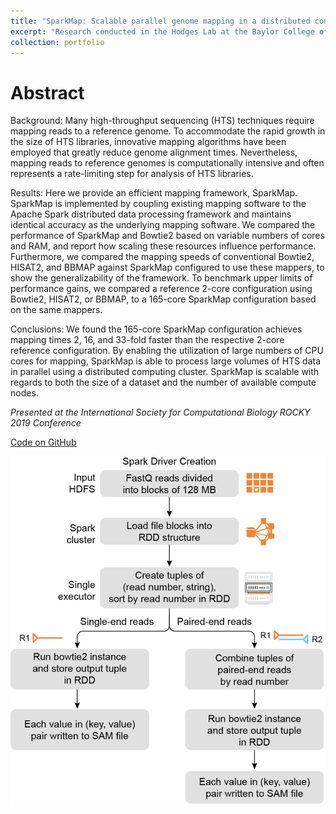 ```yaml
---
title: "SparkMap: Scalable parallel genome mapping in a distributed computing architecture"
excerpt: "Research conducted in the Hodges Lab at the Baylor College of Medicine. Preprint available upon request."
collection: portfolio
---
```


Abstract
===

Background: Many high-throughput sequencing (HTS) techniques require mapping reads to a reference
genome. To accommodate the rapid growth in the size of HTS libraries, innovative mapping algorithms have
been employed that greatly reduce genome alignment times. Nevertheless, mapping reads to reference genomes
is computationally intensive and often represents a rate-limiting step for analysis of HTS libraries.

Results: Here we provide an efficient mapping framework, SparkMap. SparkMap is implemented by coupling
existing mapping software to the Apache Spark distributed data processing framework and maintains identical
accuracy as the underlying mapping software. We compared the performance of SparkMap and Bowtie2 based
on variable numbers of cores and RAM, and report how scaling these resources influence performance.
Furthermore, we compared the mapping speeds of conventional Bowtie2, HISAT2, and BBMAP against
SparkMap configured to use these mappers, to show the generalizability of the framework. To benchmark upper
limits of performance gains, we compared a reference 2-core configuration using Bowtie2, HISAT2, or
BBMAP, to a 165-core SparkMap configuration based on the same mappers.

Conclusions: We found the 165-core SparkMap configuration achieves mapping times 2, 16, and 33-fold faster
than the respective 2-core reference configuration. By enabling the utilization of large numbers of CPU cores
for mapping, SparkMap is able to process large volumes of HTS data in parallel using a distributed computing
cluster. SparkMap is scalable with regards to both the size of a dataset and the number of available compute
nodes.

_Presented at the International Society for Computational Biology ROCKY 2019 Conference_

[Code on GitHub](https://github.com/snagaraj0/SparkMap)

![SparkMap pic](/images/SparkMap.png)
